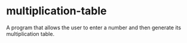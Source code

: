 # multiplication-table
A program that allows the user to enter a number and then generate its multiplication table.
